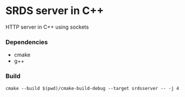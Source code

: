 # SRDS server in C++

HTTP server in C++ using sockets

### Dependencies

* cmake
* g++

### Build

```
cmake --build $(pwd)/cmake-build-debug --target srdsserver -- -j 4
```